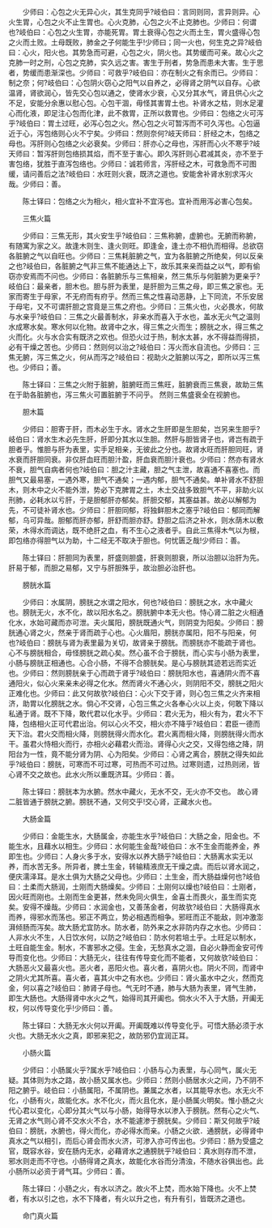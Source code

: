 <!-- { "loadSidebar": true } -->
　　少师曰：心包之火无异心火，其生克同乎?岐伯曰：言同则同，言异则异。心火生胃，心包之火不止生胃也。心火克肺，心包之火不止克肺也。少师曰：何谓也?岐伯曰：心包之火生胃，亦能死胃。胃土衰得心包之火而土生，胃火盛得心包之火而土败。土母既败，肺金之子何能生乎!少师曰；同一火也，何生克之异?岐伯曰：心火，阳火也。其势急而可避，心包之火，阴火也。其势缓而可亲。故心火之克肺一时之刑，心包之克肺，实久远之害。害生于刑者，势急而患未大害。生于思者，势缓而患渐深也。少师曰：可救乎?岐伯曰：亦在制火之有余而已。少师曰：制之奈；何?岐伯曰：心包阴火窃心之阳气以自养之，必得肾之阴气以自存。心欲温肾，肾欲润心，皆先交心包以通之，使肾水少衰，心又分其水气，肾且供心火之不足，安能分余惠以慰心包。心包干涸，毋怪其害胃土也。补肾水之枯，则水足灌心而化液，即足注心包而化津，此不救胃，正所以救胃也。少师曰：包络之火可泻乎?岐伯曰：胃土过旺，必泻心包之火。然心包之火可暂泻而不可久泻也。心包逼近于心，泻包络则心火不宁矣。少师曰：然则奈何?岐天师曰：肝经之木，包络之母也。泻肝则心包络之火必衰矣。少师曰：肝亦心之母也，泻肝而心火不寒乎?岐天师曰：暂泻肝则包络损其焰，而不至于害心。即久泻肝则心君减其炎，亦不至于害包络，犹胜于直泻包络也。少师曰：诚若师言，泻肝经之木，可救急而不可图缓，请问善后之法?岐伯曰：水旺则火衰，既济之道也。安能舍补肾水别求泻火哉。少师曰：善。

　　陈士铎曰：包络之火为相火，相火宜补不宜泻也。宜补而用泻必害心包矣。

　　三焦火篇

　　少师曰：三焦无形，其火安生乎?岐伯曰：三焦称腑，虚腑也。无腑而称腑，有随寓为家之义。故逢木则生、逢火则旺。即逢金，逢土亦不相仇而相得。总欲窃各脏腑之气以自旺也。少师曰：三焦耗脏腑之气，宜为各脏腑之所绝矣，何以反亲之也?岐伯曰，各脏腑之气非三焦不能通达上下，故乐其来亲而益之以气，即有偷窃亦安焉而不问也。少师曰：各脏腑乐与三焦相亲，然三焦乐与何脏腑为更亲乎?岐伯臼：最亲者，胆木也。胆与肝为表里，是肝胆为三焦之母，即三焦之家也。无家而寄生于母家，不无府而有府乎。然而三焦之性喜动恶静，上下同流，不乐安居于母宅，又不可谓肝胆之宫竟是三焦之府也。少师曰：三焦火也，火必畏水，何故与水亲乎?岐伯曰：三焦之火最善制水，非亲水而喜入于水也，盖水无火气之温则水成寒水矣。寒水何以化物。故肾中之水，得三焦之火而生；膀胱之水，得三焦之火而化。火与水合实有既济之欢也。但恐火过于热，制水太甚，水不得益而得损，必有干燥之苦也。少师曰：然则何以治之?岐伯曰：泻火而水自流也。少师曰：三焦无腑，泻三焦之火，何从而泻之?岐伯曰：视助火之脏腑以泻之，即所以泻三焦也。少师曰；善。

　　陈士铎曰：三焦之火附于脏腑，脏腑旺而三焦旺，脏腑衰而三焦衰，故助三焦在于助各脏腑也，泻三焦火可置脏腑于不问乎。 然则三焦盛衰全在视腑也。

　　胆木篇

　　少师曰：胆寄于肝，而木必生于水。肾水之生肝即是生胆矣，岂另来生胆乎?岐伯曰：肾水生木必先生肝，肝即分其水以生胆。然肝与胆皆肾子也，肾岂有疏于胆者乎。惟胆与肝为表里，实手足相亲，无彼此之分也。故肾水旺而肝胆同旺，肾水衰而肝胆同衰。非仅肝血旺而胆汁盈，肝血衰而胆汁衰也。少师曰：然亦有肾水不衰，胆气自病者何也?岐伯曰：胆之汁主藏，胆之气主泄，故喜通不喜塞也。而胆气又最易塞，一遇外寒，胆气不通矣；一遇内郁，胆气不通矣。单补肾水不舒胆木，则木中之火不能外泄，势必下克脾胃之土，木土交战多致胆气不平，非助火以刑肺，必耗水以亏肝，于是胆郁肝亦郁矣。肝胆交郁，其塞益甚。故必以解郁为先，不可徒补肾水也。少师曰：肝胆同郁，将独鲜胆木之塞乎?岐伯曰：郁同而解郁，乌可异哉。胆郁而肝亦郁，肝舒而胆亦舒。舒胆之后济之补水，则水荫木以敷荣，木得水而调达，既不绝肝之血，有不生心之液者乎。自此三焦得木气以为根，即包络亦得胆气以为助，十二经无不取决于胆也。何忧匮乏哉!少师曰：善。

　　陈士铎曰：肝胆同为表里，肝盛则胆盛，肝衰则胆衰，所以治胆以治肝为先。 肝易于郁，而胆之易郁，又宁与肝胆殊乎，故治胆必治肝也。

　　膀胱水篇

　　少师曰：水属阴，膀胱之水谓之阳水，何也?岐伯曰：膀胱之水，水中藏火也。膀胱无火，水不化，故以阳水名之。膀胱腑中本无火也。恃心肾二脏之火相通化水，水始可藏而亦可泄。夫火属阳，膀胱既通火气，则阴变为阳矣。少师曰：膀胱通心肾之火，然亲于肾而疏于心也。心火眉阳，膀胱亦属阳，阳不与阳亲，何也?岐伯曰：膀胱与肾为表里最为关切，故肾亲于膀胱。而膀胱亦不能疏于肾也。心不与膀胱相合，毋怪膀胱之疏心矣。然心虽不合于膀胱，而心实与小肠为表里，小肠与膀胱正相通也。心合小肠，不得不合膀胱矣。是心与膀胱其迹若远而实近也。少师曰：然则膀胱亲于心而疏于肾乎?岐伯曰：膀胱阳水也，喜通阴火而不喜通阳火，似心火来亲未必得之化水。然而肾火不通心火，则阴阳不交，膀胱之阳火正难化也。少师曰：此又何故欤?岐伯臼：心火下交于肾，则心包三焦之火齐来相济，助胃以化膀胱之水。倘心不交肾，心包三焦之火各奉心火以上炎，何敢下降以私通于肾。既不下降，敢代君以化水乎。少师曰：君火无为，相火有为，君火不下降，包络相火正可代君出治。何以心火不交，相火亦不降乎?岐伯曰：君臣一德而天下治。君火交而相火降，则膀胱得火而水化。君火离而相火降，则膀胱得火而水干。虽君火恃相火而行，亦相火必藉君火而治。肾得心火之交，又得包络之降，阴阳台为一性，竟不能分肾为阴、心为阳矣。少师曰：心肾之离合，膀胱之得失如此乎?岐伯曰：膀胱，可寒而不可过寒，可热而不可过热。过寒则遗，过热则闭，皆心肾不交之故也。此水火所以重既济耳。少师曰：善。

　　陈士铎曰：膀胱本为水腑。然水中藏火，无水不交，无火亦不交也。 故心肾二脏皆通于膀胱之腑。膀胱不通，又何交乎!交心肾，正藏水火也。

　　大肠金篇

　　少师曰：金能生水，大肠属金，亦能生水乎?岐伯曰：大肠之金，阳金也。不能生水，且藉水以相生。少师曰：水何能生金哉?岐伯曰：水不生金而能养金，养即生也。少师曰：人身火多于水，安得水以养大肠乎?岐伯曰：大肠离水实无以养，而水苦无多。所异者，脾土生金，转输精液庶无干燥之虞。而后以肾水润之，便庆濡泽耳。是水土俱为大肠之父母也。少师曰：土生金，而大肠益燥何也?岐伯曰：土柔而大肠润，土刚而大肠燥矣。少师曰：土刚何以燥也?岐伯曰：土刚者，因火旺而刚也。土刚而生金更甚，然未免同火俱生，金喜土而畏火，虽生而实克矣。安得不燥哉。少师曰：水润金也，又善荡金者，何故欤?岐伯曰：大肠得真水而养，得邪水而荡也。邪正不两立，势必相遇而相争。邪旺而正不能敌，则冲激澎湃倾肠而泻矣。故大肠尤宜防水。防水者，防外来之水非防内存之水也。少师曰：人非水火不生，人日饮水何，以防之?岐伯曰：防水何若培土乎。土旺足以制水，土旺自能生金。制水，不害邪水之侵。生金，无愁真水之涸，自必火静而金安可传导而变化也。少师曰：大肠无火，往往有传导变化而不能者，又何故欤?岐伯曰：大肠恶火又最喜火也。恶火者，恶阳火也。喜火者，喜阴火也。阴火不同，而肾中之阴火尤其所喜。喜火者，喜其火中之有水也。少师曰：肾火虽水中之火，然而克金，何以喜之?岐伯曰：肺肾子母也。气无时不通，肺与大肠为表里，肾气生肺，即生大肠也。大肠得肾中水火之气，始得司其开阖也。倘水火不入于大肠，开阖无权，何以传导变化乎!少师曰：善。

　　陈士铎曰：大肠无水火何以开阖。开阖既难以传导变化乎。可悟大肠必须于水火也。大肠无水火之真，即邪来犯之，故防邪仍宜润正耳。

　　小肠火篇

　　少师曰：小肠属火乎?属水乎?岐伯曰：小肠与心为表里，与心同气，属火无疑。其体则为水之路，故小肠又属水也。少师曰：然则小肠居水火之间，乃不阴不阳之腑乎。岐伯曰：小肠属阳，不属阴也。兼属之水者，以其能导水也。水无火不化，小肠有火，故能化水。水不化火，而火且化水，是小肠属火明矣。惟小肠之火代心君以变化，心即分其火气以与小肠，始得导水以渗入于膀胱。然有心之火气、无肾之水气则心肾不交水火不合，水不能遽渗于膀胱矣。少师曰：斯又何故乎?岐伯曰：膀胱，水腑也，得火而化，亦必得水而亲。小肠之火欲．通膀胱，必得肾中真水之气以相引，而后心肾会而水火济，可渗入亦可传出也。少师曰：肠为受盛之官，既容水谷，安在肠内无水，必藉肾水之通膀胱乎?岐伯曰：真水则存而不泄，邪水则走而不守也。小肠得肾之真水，故能化水谷而分清浊，不随水谷俱出也。此小肠所以必资于肾气耳。少师曰：善。

　　陈士铎曰：小肠之火，有水以济之。故火不上焚，而水始下降也。火不上焚者，有水以引之也，水不下降者，有火以升之也，有升有引，皆既济之道也。

　　命门真火篇

